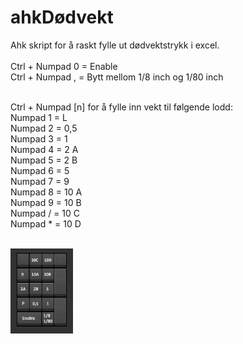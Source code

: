# ahkDødvekt
Ahk skript for å raskt fylle ut dødvektstrykk i excel.
<br />
<br />
Ctrl + Numpad 0 = Enable <br />
Ctrl + Numpad , = Bytt mellom 1/8 inch og 1/80 inch <br />

<br /> 
Ctrl + Numpad [n] for å fylle inn vekt til følgende lodd:<br />
Numpad 1 = L<br />
Numpad 2 = 0,5<br />
Numpad 3 = 1<br />
Numpad 4 = 2 A<br />
Numpad 5 = 2 B<br />
Numpad 6 = 5<br />
Numpad 7 = 9<br />
Numpad 8 = 10 A<br />
Numpad 9 = 10 B<br />
Numpad / = 10 C<br />
Numpad * = 10 D<br />
 <br /> 
<div style="width:100px ; height:150px">
 
![Keyguide](/dep_9897576-Close-up-numpad-1968047146.png?raw=true "Numpad")
 
<div>
